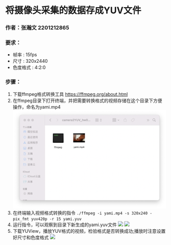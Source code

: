 # 将摄像头采集的数据存成YUV文件 
### 作者：张瀚文 2201212865
### 要求：
- 帧率 : 15fps
- 尺寸 : 320x2440
- 色度格式 : 4:2:0
### 步骤：
1. 下载ffmpeg格式转换工具 https://ffmpeg.org/about.html
2. 在ffmpeg目录下打开终端，并把需要转换格式的视频存储在这个目录下方便操作，命名为yami.mp4
![](https://github.com/hanwen76/DMT_2022/blob/main/camera2YUV/preparation.png)
3. 在终端输入视频格式转换的指令
```./ffmpeg -i yami.mp4 -s 320x240 -pix_fmt yuv420p -r 15 yami.yuv```
4. 运行指令，可以观察到目录下新生成的yami.yuv文件
![](https://github.com/hanwen76/DMT_2022/blob/main/camera2YUV/runPowershell.png)
![](https://github.com/hanwen76/DMT_2022/blob/main/camera2YUV/generateYUV.png)
5. 下载YUView，播放YUV格式的视频，检验格式是否转换成功;播放时注意设置好尺寸和色度格式
![](https://github.com/hanwen76/DMT_2022/blob/main/camera2YUV/viewYUV.png)
